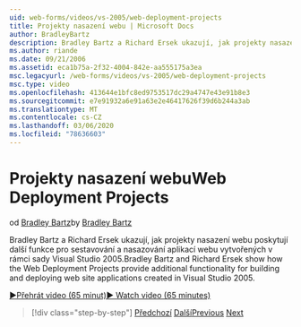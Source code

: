 ```yaml
---
uid: web-forms/videos/vs-2005/web-deployment-projects
title: Projekty nasazení webu | Microsoft Docs
author: BradleyBartz
description: Bradley Bartz a Richard Ersek ukazují, jak projekty nasazení webu poskytují další funkce pro vytváření a nasazování aplikací webu vytvořit...
ms.author: riande
ms.date: 09/21/2006
ms.assetid: eca1b75a-2f32-4004-842e-aa555175a3ea
msc.legacyurl: /web-forms/videos/vs-2005/web-deployment-projects
msc.type: video
ms.openlocfilehash: 413644e1bfc8ed9753517dc29a4747e43e91b8e3
ms.sourcegitcommit: e7e91932a6e91a63e2e46417626f39d6b244a3ab
ms.translationtype: MT
ms.contentlocale: cs-CZ
ms.lasthandoff: 03/06/2020
ms.locfileid: "78636603"
---
```

# <a name="web-deployment-projects"></a><span data-ttu-id="6ca4a-103">Projekty nasazení webu</span><span class="sxs-lookup"><span data-stu-id="6ca4a-103">Web Deployment Projects</span></span>

<span data-ttu-id="6ca4a-104">od [Bradley Bartz](https://github.com/BradleyBartz)</span><span class="sxs-lookup"><span data-stu-id="6ca4a-104">by [Bradley Bartz](https://github.com/BradleyBartz)</span></span>

<span data-ttu-id="6ca4a-105">Bradley Bartz a Richard Ersek ukazují, jak projekty nasazení webu poskytují další funkce pro sestavování a nasazování aplikací webu vytvořených v rámci sady Visual Studio 2005.</span><span class="sxs-lookup"><span data-stu-id="6ca4a-105">Bradley Bartz and Richard Ersek show how the Web Deployment Projects provide additional functionality for building and deploying web site applications created in Visual Studio 2005.</span></span>

[<span data-ttu-id="6ca4a-106">&#9654;Přehrát video (65 minut)</span><span class="sxs-lookup"><span data-stu-id="6ca4a-106">&#9654; Watch video (65 minutes)</span></span>](https://channel9.msdn.com/Blogs/ASP-NET-Site-Videos/web-deployment-projects)

> [!div class="step-by-step"]
> <span data-ttu-id="6ca4a-107">[Předchozí](how-do-i-enable-code-coverage-and-profiling-in-production-applications.md)
> [Další](web-application-projects-web-deployment-projects.md)</span><span class="sxs-lookup"><span data-stu-id="6ca4a-107">[Previous](how-do-i-enable-code-coverage-and-profiling-in-production-applications.md)
[Next](web-application-projects-web-deployment-projects.md)</span></span>
